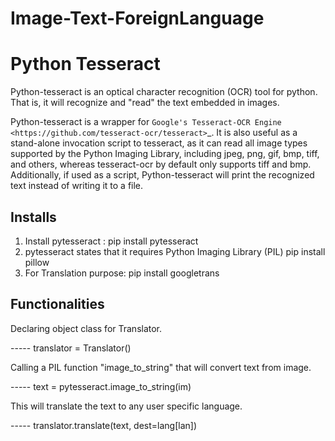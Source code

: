 # Image-Text-ForeignLanguage
Python Tesseract
================

Python-tesseract is an optical character recognition (OCR) tool for python.
That is, it will recognize and "read" the text embedded in images.

Python-tesseract is a wrapper for `Google's Tesseract-OCR Engine <https://github.com/tesseract-ocr/tesseract>`_. It is also useful as a
stand-alone invocation script to tesseract, as it can read all image types
supported by the Python Imaging Library, including jpeg, png, gif, bmp, tiff,
and others, whereas tesseract-ocr by default only supports tiff and bmp.
Additionally, if used as a script, Python-tesseract will print the recognized
text instead of writing it to a file.

Installs
--------

1. Install pytesseract : pip install pytesseract
2. pytesseract states that it requires Python Imaging Library (PIL) 
  pip install pillow
3. For Translation purpose:
  pip install googletrans
  
Functionalities
---------------

Declaring object class for Translator.

----- translator = Translator()

Calling a PIL function "image_to_string" that will convert text from image.

----- text = pytesseract.image_to_string(im)

This will translate the text to any user specific language.

----- translator.translate(text, dest=lang[lan])

